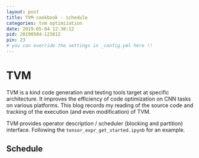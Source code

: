 ```yaml
---
layout: post
title: TVM cookbook - schedule
categories: tvm optimization
date: 2019-05-04 12:38:12
pid: 20190504-123812
pin: 23
# you can override the settings in _config.yml here !!
---
```


# TVM
TVM is a kind code generation and testing tools target at specific architecture. It improves the efficiency of code optimization on CNN tasks on various platforms.
This blog records my reading of the source code and tracking of the execution (and even modification) of TVM.

TVM provides operator description / scheduler (blocking and partition) interface. Following the `tensor_expr_get_started.ipynb` for an example.

## Schedule
